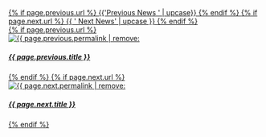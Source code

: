 <div class="previous-next flex">
  <a class="previous-post half" href="{{ page.previous.url | relative_url}}">
  {% if page.previous.url %}
    <i class="fa fa-chevron-left" aria-hidden="true"></i> {{'Previous News ' | upcase}}
  {% endif %}
  </a>
  <a class="next-post half right" href="{{ page.next.url | relative_url}}">
  {% if page.next.url %}
    <span>{{ ' Next News' | upcase }} <i class="fa fa-chevron-right" aria-hidden="true"></i></span>
  {% endif %}
  </a>
</div>
<div class = 'flex move'>
  <a href = '{{ page.previous.url | relative_url }}' class = 'duo flex child'>
  {% if page.previous.url %}
    <div class = 'half '><img src = '{{ site.baseurl }}/assets/posts/{{ page.previous.permalink | remove: '/'}}.jpg' alt = '{{ page.previous.permalink | remove: '/'}}'></div>
    <div class = 'half'><h5>{{ page.previous.title }}</h5></div>
  {% endif %}
  </a>
  <a href = '{{ page.next.url| relative_url }}' class = 'duo flex child'>
  {% if page.next.url %}
    <div class = 'half '><img src = '{{ site.baseurl }}/assets/posts/{{ page.next.permalink | remove: '/'}}.jpg' alt = '{{ page.next.permalink | remove: '/'}}'></div>
    <div class = 'half'><h5>{{ page.next.title }}</h5></div>
  {% endif %}
  </a>
</div>